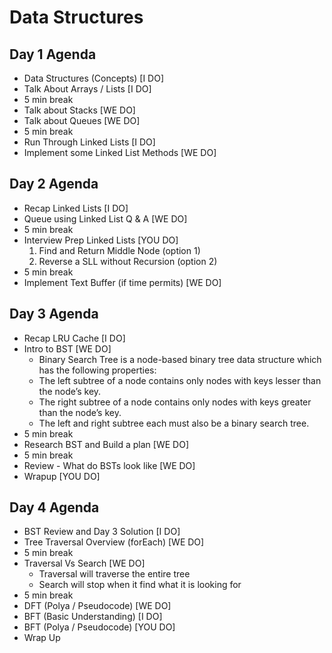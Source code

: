 # Data Structures

## Day 1 Agenda
- Data Structures (Concepts) [I DO]
- Talk About Arrays / Lists [I DO]
- 5 min break
- Talk about Stacks [WE DO]
- Talk about Queues [WE DO]
- 5 min break
- Run Through Linked Lists [I DO]
- Implement some Linked List Methods [WE DO]

## Day 2 Agenda
- Recap Linked Lists [I DO]
- Queue using Linked List Q & A [WE DO]
- 5 min break
- Interview Prep Linked Lists [YOU DO]
    1. Find and Return Middle Node (option 1)
    2. Reverse a SLL without Recursion (option 2)
- 5 min break
- Implement Text Buffer (if time permits) [WE DO]

## Day 3 Agenda
- Recap LRU Cache [I DO]
- Intro to BST [WE DO]
    - Binary Search Tree is a node-based binary tree data structure which has the following properties:
    - The left subtree of a node contains only nodes with keys lesser than the node’s key.
    - The right subtree of a node contains only nodes with keys greater than the node’s key.
    - The left and right subtree each must also be a binary search tree.
- 5 min break
- Research BST and Build a plan [WE DO]
- 5 min break
- Review - What do BSTs look like [WE DO]
- Wrapup [YOU DO]

## Day 4 Agenda
- BST Review and Day 3 Solution [I DO]
- Tree Traversal Overview (forEach) [WE DO]
- 5 min break
- Traversal Vs Search [WE DO]
    - Traversal will traverse the entire tree
    - Search will stop when it find what it is looking for
- 5 min break
- DFT (Polya / Pseudocode) [WE DO]
- BFT (Basic Understanding) [I DO]
- BFT (Polya / Pseudocode) [YOU DO]
- Wrap Up
